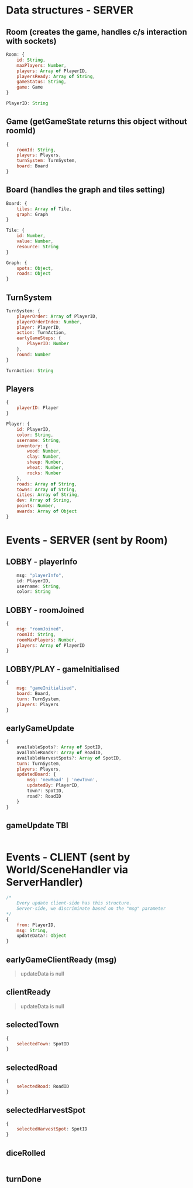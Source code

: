 # Data structures - SERVER

## Room (creates the game, handles c/s interaction with sockets)

```js
Room: {
    id: String,
    maxPlayers: Number,
    players: Array of PlayerID,
    playersReady: Array of String,
    gameStatus: String,
    game: Game
}

PlayerID: String
```

## Game (getGameState returns this object without roomId)

```js
{
    roomId: String,
    players: Players,
    turnSystem: TurnSystem,
    board: Board
}
```

## Board (handles the graph and tiles setting)

```js
Board: {
    tiles: Array of Tile,
    graph: Graph
}

Tile: {
    id: Number,
    value: Number,
    resource: String
}

Graph: {
    spots: Object,
    roads: Object
}
```

## TurnSystem

```js
TurnSystem: {
    playerOrder: Array of PlayerID,
    playerOrderIndex: Number,
    player: PlayerID,
    action: TurnAction,
    earlyGameSteps: {
        PlayerID: Number
    },
    round: Number
}

TurnAction: String
```

## Players

```js
{
    playerID: Player
}

Player: {
    id: PlayerID,
    color: String,
    username: String,
    inventory: {
        wood: Number,
        clay: Number,
        sheep: Number,
        wheat: Number,
        rocks: Number
    },
    roads: Array of String,
    towns: Array of String,
    cities: Array of String,
    dev: Array of String,
    points: Number,
    awards: Array of Object
}

```

# Events - SERVER (sent by Room)

## LOBBY - playerInfo

```js
    msg: "playerInfo",
    id: PlayerID,
    username: String,
    color: String
```

## LOBBY - roomJoined

```js
{
    msg: "roomJoined",
    roomId: String,
    roomMaxPlayers: Number,
    players: Array of PlayerID
}
```

## LOBBY/PLAY - gameInitialised

```js
{
    msg: "gameInitialised",
    board: Board,
    turn: TurnSystem,
    players: Players
}
```

## earlyGameUpdate

```js
{
    availableSpots?: Array of SpotID,
    availableRoads?: Array of RoadID,
    availableHarvestSpots?: Array of SpotID,
    turn: TurnSystem,
    players: Players,
    updatedBoard: {
        msg: 'newRoad' | 'newTown',
        updatedBy: PlayerID,
        town?: SpotID,
        road?: RoadID
    }
}
```

## gameUpdate TBI

```js

```

# Events - CLIENT (sent by World/SceneHandler via ServerHandler)

```js
/*
    Every update client-side has this structure.
    Server-side, we discriminate based on the "msg" parameter
*/
{
    from: PlayerID,
    msg: String,
    updateData?: Object
}
```

## earlyGameClientReady (msg)
> updateData is null

## clientReady
> updateData is null

## selectedTown
```js
{
    selectedTown: SpotID
}
```

## selectedRoad
```js
{
    selectedRoad: RoadID
}
```

## selectedHarvestSpot
```js
{
    selectedHarvestSpot: SpotID
}
```

## diceRolled
```js
```

## turnDone
```js
```
